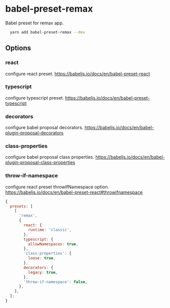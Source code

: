 # babel-preset-remax

Babel preset for remax app.

```bash
  yarn add babel-preset-remax --dev
```

## Options

### react

configure react preset. https://babeljs.io/docs/en/babel-preset-react

### typescript

configure typescript preset. https://babeljs.io/docs/en/babel-preset-typescript

### decorators

configure babel proposal decorators. https://babeljs.io/docs/en/babel-plugin-proposal-decorators

### class-properties

configure babel proposal class properties. https://babeljs.io/docs/en/babel-plugin-proposal-class-properties

### throw-if-namespace

configure react preset throwIfNamespace option. https://babeljs.io/docs/en/babel-preset-react#throwifnamespace

```js
{
  presets: [
    [
      'remax',
      {
        react: {
          runtime: 'classic',
        },
        typescript: {
          allowNamespaces: true,
        },
        'class-properties': {
          loose: true,
        },
        decorators: {
          legacy: true,
        },
        'throw-if-namespace': false,
      },
    ],
  ];
}
```
